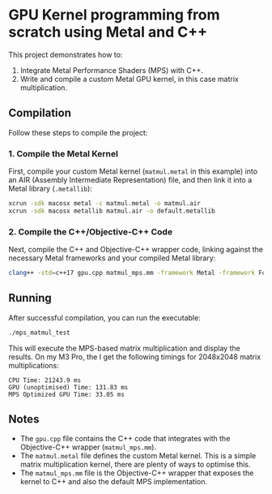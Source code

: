 # GPU Kernel programming from scratch using Metal and C++

This project demonstrates how to:
1.  Integrate Metal Performance Shaders (MPS) with C++.
2.  Write and compile a custom Metal GPU kernel, in this case matrix multiplication.

## Compilation

Follow these steps to compile the project:

### 1. Compile the Metal Kernel

First, compile your custom Metal kernel (`matmul.metal` in this example) into an AIR (Assembly Intermediate Representation) file, and then link it into a Metal library (`.metallib`):

```bash
xcrun -sdk macosx metal -c matmul.metal -o matmul.air
xcrun -sdk macosx metallib matmul.air -o default.metallib
```

### 2. Compile the C++/Objective-C++ Code

Next, compile the C++ and Objective-C++ wrapper code, linking against the necessary Metal frameworks and your compiled Metal library:

```bash
clang++ -std=c++17 gpu.cpp matmul_mps.mm -framework Metal -framework Foundation -framework MetalPerformanceShaders -ObjC++ -o mps_matmul_test
```

## Running

After successful compilation, you can run the executable:

```bash
./mps_matmul_test
```

This will execute the MPS-based matrix multiplication and display the results. On my M3 Pro, the I get the following timings for 2048x2048 matrix multiplications:

```
CPU Time: 21243.9 ms
GPU (unoptimised) Time: 131.83 ms
MPS Optimized GPU Time: 33.05 ms
```

## Notes

- The `gpu.cpp` file contains the C++ code that integrates with the Objective-C++ wrapper (`matmul_mps.mm`).
- The `matmul.metal` file defines the custom Metal kernel. This is a simple matrix multiplication kernel, there are plenty of ways to optimise this. 
- The `matmul_mps.mm` file is the Objective-C++ wrapper that exposes the kernel to C++ and also the default MPS implementation.
